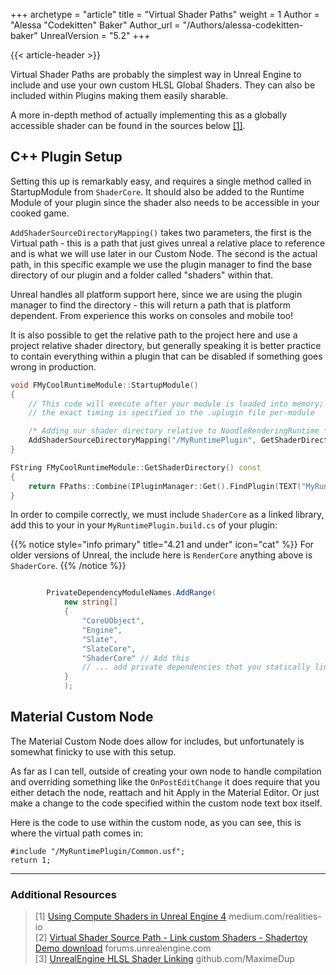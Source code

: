 +++
archetype = "article"
title = "Virtual Shader Paths"
weight = 1
Author = "Alessa \"Codekitten\" Baker"
Author_url = "/Authors/alessa-codekitten-baker"
UnrealVersion = "5.2"
+++

{{< article-header >}}

Virtual Shader Paths are probably the simplest way in Unreal Engine to include and use your own custom HLSL Global Shaders.
They can also be included within Plugins making them easily sharable.

A more in-depth method of actually implementing this as a globally accessible shader can be found in the sources below [[1]](#additional-resources).

## C++ Plugin Setup

Setting this up is remarkably easy, and requires a single method called in StartupModule from ``ShaderCore``. It should
also be added to the Runtime Module of your plugin since the shader also needs to be accessible in your cooked game.

``AddShaderSourceDirectoryMapping()`` takes two parameters, the first is the Virtual path - this is a path that just
gives unreal a relative place to reference and is what we will use later in our Custom Node. The second is the actual
path, in this specific example we use the plugin manager to find the base directory of our plugin and a folder called 
"shaders" within that.

Unreal handles all platform support here, since we are using the plugin manager to find the directory - this will return
a path that is platform dependent. From experience this works on consoles and mobile too!

It is also possible to get the relative path to the project here and use a project relative shader directory, but
generally speaking it is better practice to contain everything within a plugin that can be disabled if something goes 
wrong in production.

```cpp
void FMyCoolRuntimeModule::StartupModule()
{
	// This code will execute after your module is loaded into memory;
	// the exact timing is specified in the .uplugin file per-module

	/* Adding our shader directory relative to NoodleRenderingRuntime */
	AddShaderSourceDirectoryMapping("/MyRuntimePlugin", GetShaderDirectory());
}

FString FMyCoolRuntimeModule::GetShaderDirectory() const
{
	return FPaths::Combine(IPluginManager::Get().FindPlugin(TEXT("MyRuntimePlugin"))->GetBaseDir(), TEXT("Shaders"));
}
```

In order to compile correctly, we must include ``ShaderCore`` as a linked library, add this to your in your 
``MyRuntimePlugin.build.cs`` of your plugin:

{{% notice style="info primary" title="4.21 and under" icon="cat" %}}
For older versions of Unreal, the include here is ``RenderCore`` anything above is ``ShaderCore``.
{{% /notice %}}

```csharp

		PrivateDependencyModuleNames.AddRange(
			new string[]
			{
				"CoreUObject",
				"Engine",
				"Slate",
				"SlateCore",
                "ShaderCore" // Add this
				// ... add private dependencies that you statically link with here ...	
			}
			);

```

## Material Custom Node

The Material Custom Node does allow for includes, but unfortunately is somewhat finicky to use with this setup. 

As far as I can tell, outside of creating your own node to handle compilation and overriding something like the 
``OnPostEditChange`` it does require that you either detach the node, reattach and hit Apply in the Material Editor. 
Or just make a change to the code specified within the custom node text box itself.

Here is the code to use within the custom node, as you can see, this is where the virtual path comes in:

```hlsl
#include "/MyRuntimePlugin/Common.usf";
return 1;
```



---

### Additional Resources
> [1] [Using Compute Shaders in Unreal Engine 4](https://medium.com/realities-io/using-compute-shaders-in-unreal-engine-4-f64bac65a907) medium.com/realities-io  
> [2] [Virtual Shader Source Path - Link custom Shaders - Shadertoy Demo download](https://forums.unrealengine.com/t/virtual-shader-source-path-link-custom-shaders-shadertoy-demo-download/119996) forums.unrealengine.com    
> [3] [UnrealEngine HLSL Shader Linking](https://github.com/MaximeDup/UnrealEngine_ShaderLinking/tree/master) github.com/MaximeDup       